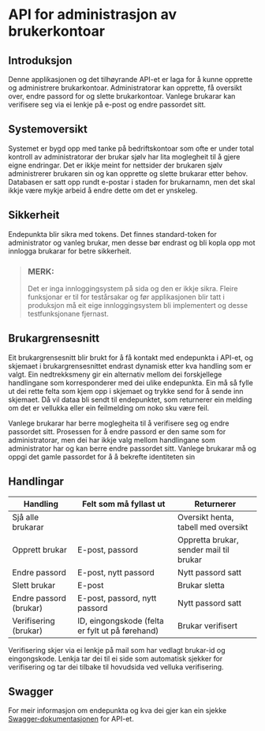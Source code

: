 # API for administrasjon av brukerkontoar

## Introduksjon

Denne applikasjonen og det tilhøyrande API-et er laga for å kunne opprette og administrere brukarkontoar. Administratorar kan opprette, få oversikt over, endre passord for og slette brukarkontoar. Vanlege brukarar kan verifisere seg via ei lenkje på e-post og endre passordet sitt.

## Systemoversikt

Systemet er bygd opp med tanke på bedriftskontoar som ofte er under total kontroll av administratorar der brukar sjølv har lita moglegheit til å gjere eigne endringar. Det er ikkje meint for nettsider der brukaren sjølv administrerer brukaren sin og kan opprette og slette brukarar etter behov. Databasen er satt opp rundt e-postar i staden for brukarnamn, men det skal ikkje være mykje arbeid å endre dette om det er ynskeleg.

## Sikkerheit

Endepunkta blir sikra med tokens. Det finnes standard-token for administrator og vanleg brukar, men desse bør endrast og bli kopla opp mot innlogga brukarar for betre sikkerheit.

> ### MERK:
>
> Det er inga innloggingsystem på sida og den er ikkje sikra. Fleire funksjonar er til for testårsakar og før applikasjonen blir tatt i produksjon må eit eige innloggingsystem bli implementert og desse testfunksjonane fjernast.

## Brukargrensesnitt

Eit brukargrensesnitt blir brukt for å få kontakt med endepunkta i API-et, og skjemaet i brukargrensesnittet endrast dynamisk etter kva handling som er valgt. Ein nedtrekksmeny gir ein alternativ mellom dei forskjellege handlingane som korresponderer med dei ulike endepunkta. Ein må så fylle ut dei rette felta som kjem opp i skjemaet og trykke send for å sende inn skjemaet. Då vil dataa bli sendt til endepunktet, som returnerer ein melding om det er vellukka eller ein feilmelding om noko sku være feil.

Vanlege brukarar har berre moglegheita til å verifisere seg og endre passordet sitt. Prosessen for å endre passord er den same som for administratorar, men dei har ikkje valg mellom handlingane som administrator har og kan berre endre passordet sitt. Vanlege brukarar må og oppgi det gamle passordet for å å bekrefte identiteten sin

## Handlingar

| Handling               | Felt som må fyllast ut                          | Returnerer                              |
| ---------------------- | ----------------------------------------------- | --------------------------------------- |
| Sjå alle brukarar      |                                                 | Oversikt henta, tabell med oversikt     |
| Opprett brukar         | E-post, passord                                 | Oppretta brukar, sender mail til brukar |
| Endre passord          | E-post, nytt passord                            | Nytt passord satt                       |
| Slett brukar           | E-post                                          | Brukar sletta                           |
| Endre passord (brukar) | E-post, passord, nytt passord                   | Nytt passord satt                       |
| Verifisering (brukar)  | ID, eingongskode (felta er fylt ut på førehand) | Brukar verifisert                       |

Verifisering skjer via ei lenkje på mail som har vedlagt brukar-id og eingongskode. Lenkja tar dei til ei side som automatisk sjekker for verifisering og tar dei tilbake til hovudsida ved velluka verifisering.

## Swagger

For meir informasjon om endepunkta og kva dei gjer kan ein sjekke [Swagger-dokumentasjonen](Dokumentering\Swagger\index.html) for API-et.
